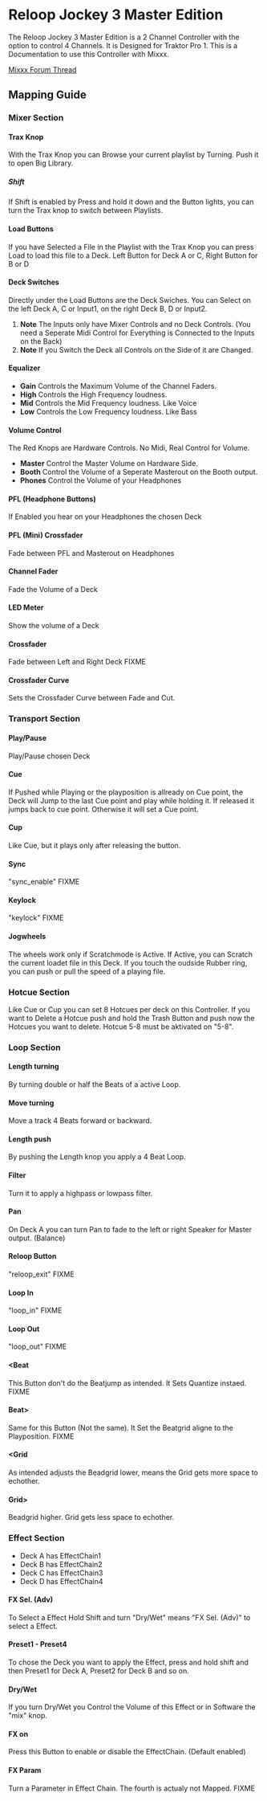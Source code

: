 # Reloop Jockey 3 Master Edition

The Reloop Jockey 3 Master Edition is a 2 Channel Controller with the
option to control 4 Channels. It is Designed for Traktor Pro 1. This is
a Documentation to use this Controller with Mixxx.

[Mixxx Forum Thread](http://mixxx.org/forums/viewtopic.php?f=7&t=5418)

## Mapping Guide

### Mixer Section

#### Trax Knop

With the Trax Knop you can Browse your current playlist by Turning. Push
it to open Big Library.

##### Shift

If Shift is enabled by Press and hold it down and the Button lights, you
can turn the Trax knop to switch between Playlists.

#### Load Buttons

If you have Selected a File in the Playlist with the Trax Knop you can
press Load to load this file to a Deck. Left Button for Deck A or C,
Right Button for B or D

#### Deck Switches

Directly under the Load Buttons are the Deck Swiches. You can Select on
the left Deck A, C or Input1, on the right Deck B, D or Input2.

1.  **Note** The Inputs only have Mixer Controls and no Deck Controls.
    (You need a Seperate Midi Control for Everything is Connected to the
    Inputs on the Back)
2.  **Note** If you Switch the Deck all Controls on the Side of it are
    Changed.

#### Equalizer

  - **Gain** Controls the Maximum Volume of the Channel Faders.
  - **High** Controls the High Frequency loudness.
  - **Mid** Controls the Mid Frequency loudness. Like Voice
  - **Low** Controls the Low Frequency loudness. Like Bass

#### Volume Control

The Red Knops are Hardware Controls. No Midi, Real Control for Volume.

  - **Master** Control the Master Volume on Hardware Side.
  - **Booth** Control the Volume of a Seperate Masterout on the Booth
    output.
  - **Phones** Control the Volume of your Headphones

#### PFL (Headphone Buttons)

If Enabled you hear on your Headphones the chosen Deck

#### PFL (Mini) Crossfader

Fade between PFL and Masterout on Headphones

#### Channel Fader

Fade the Volume of a Deck

#### LED Meter

Show the volume of a Deck

#### Crossfader

Fade between Left and Right Deck FIXME

#### Crossfader Curve

Sets the Crossfader Curve between Fade and Cut.

### Transport Section

#### Play/Pause

Play/Pause chosen Deck

#### Cue

If Pushed while Playing or the playposition is allready on Cue point,
the Deck will Jump to the last Cue point and play while holding it. If
released it jumps back to cue point. Otherwise it will set a Cue point.

#### Cup

Like Cue, but it plays only after releasing the button.

#### Sync

"sync\_enable" FIXME

#### Keylock

"keylock" FIXME

#### Jogwheels

The wheels work only if Scratchmode is Active. If Active, you can
Scratch the current loadet file in this Deck. If you touch the oudside
Rubber ring, you can push or pull the speed of a playing file.

### Hotcue Section

Like Cue or Cup you can set 8 Hotcues per deck on this Controller. If
you want to Delete a Hotcue push and hold the Trash Button and push now
the Hotcues you want to delete. Hotcue 5-8 must be aktivated on "5-8".

### Loop Section

#### Length turning

By turning double or half the Beats of a active Loop.

#### Move turning

Move a track 4 Beats forward or backward.

#### Length push

By pushing the Length knop you apply a 4 Beat Loop.

#### Filter

Turn it to apply a highpass or lowpass filter.

#### Pan

On Deck A you can turn Pan to fade to the left or right Speaker for
Master output. (Balance)

#### Reloop Button

"reloop\_exit" FIXME

#### Loop In

"loop\_in" FIXME

#### Loop Out

"loop\_out" FIXME

#### \<Beat

This Button don't do the Beatjump as intended. It Sets Quantize instaed.
FIXME

#### Beat\>

Same for this Button (Not the same). It Set the Beatgrid aligne to the
Playposition. FIXME

#### \<Grid

As intended adjusts the Beadgrid lower, means the Grid gets more space
to echother.

#### Grid\>

Beadgrid higher. Grid gets less space to echother.

### Effect Section

  - Deck A has EffectChain1
  - Deck B has EffectChain2
  - Deck C has EffectChain3
  - Deck D has EffectChain4

#### FX Sel. (Adv)

To Select a Effect Hold Shift and turn "Dry/Wet" means "FX Sel. (Adv)"
to select a Effect.

#### Preset1 - Preset4

To chose the Deck you want to apply the Effect, press and hold shift and
then Preset1 for Deck A, Preset2 for Deck B and so on.

#### Dry/Wet

If you turn Dry/Wet you Control the Volume of this Effect or in Software
the "mix" knop.

#### FX on

Press this Button to enable or disable the EffectChain. (Default
enabled)

#### FX Param

Turn a Parameter in Effect Chain. The fourth is actualy not Mapped.
FIXME

